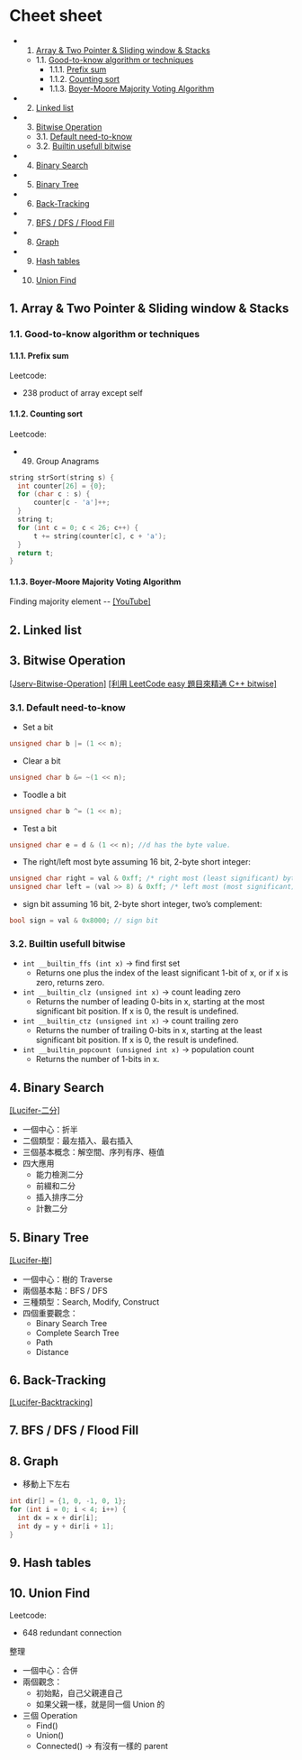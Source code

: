 # Cheet sheet

<!-- vscode-markdown-toc -->

- 1. [Array & Two Pointer & Sliding window & Stacks](#ArrayTwoPointerSlidingwindowStacks)
  - 1.1. [Good-to-know algorithm or techniques](#Good-to-knowalgorithmortechniques)
    - 1.1.1. [Prefix sum](#Prefixsum)
    - 1.1.2. [Counting sort](#Countingsort)
    - 1.1.3. [Boyer-Moore Majority Voting Algorithm](#Boyer-MooreMajorityVotingAlgorithm)
- 2. [Linked list](#Linkedlist)
- 3. [Bitwise Operation](#BitwiseOperation)
  - 3.1. [Default need-to-know](#Defaultneed-to-know)
  - 3.2. [Builtin usefull bitwise](#Builtinusefullbitwise)
- 4. [Binary Search](#BinarySearch)
- 5. [Binary Tree](#BinaryTree)
- 6. [Back-Tracking](#Back-Tracking)
- 7. [BFS / DFS / Flood Fill](#BFSDFSFloodFill)
- 8. [Graph](#Graph)
- 9. [Hash tables](#Hashtables)
- 10. [Union Find](#UnionFind)

<!-- vscode-markdown-toc-config
	numbering=true
	autoSave=true
	/vscode-markdown-toc-config -->
<!-- /vscode-markdown-toc -->

## 1. <a name='ArrayTwoPointerSlidingwindowStacks'></a>Array & Two Pointer & Sliding window & Stacks

### 1.1. <a name='Good-to-knowalgorithmortechniques'></a>Good-to-know algorithm or techniques

#### 1.1.1. <a name='Prefixsum'></a>Prefix sum

Leetcode:

- 238 product of array except self

#### 1.1.2. <a name='Countingsort'></a>Counting sort

Leetcode:

- 49. Group Anagrams

```cpp
string strSort(string s) {
  int counter[26] = {0};
  for (char c : s) {
      counter[c - 'a']++;
  }
  string t;
  for (int c = 0; c < 26; c++) {
      t += string(counter[c], c + 'a');
  }
  return t;
}
```

#### 1.1.3. <a name='Boyer-MooreMajorityVotingAlgorithm'></a>Boyer-Moore Majority Voting Algorithm

Finding majority element -- [[YouTube]](https://www.youtube.com/watch?v=n5QY3x_GNDg&t=274s)

## 2. <a name='Linkedlist'></a>Linked list

## 3. <a name='BitwiseOperation'></a>Bitwise Operation

[[Jserv-Bitwise-Operation]](https://hackmd.io/@sysprog/c-bitwise)
[[利用 LeetCode easy 題目來精通 C++ bitwise]](https://steveyang.blog/zh_tw/2022/07/02/leetcode-easy-bitwise-xor-summary/)

### 3.1. <a name='Defaultneed-to-know'></a>Default need-to-know

- Set a bit

```cpp
unsigned char b |= (1 << n);
```

- Clear a bit

```cpp
unsigned char b &= ~(1 << n);
```

- Toodle a bit

```cpp
unsigned char b ^= (1 << n);
```

- Test a bit

```cpp
unsigned char e = d & (1 << n); //d has the byte value.
```

- The right/left most byte
  assuming 16 bit, 2-byte short integer:

```cpp
unsigned char right = val & 0xff; /* right most (least significant) byte */
unsigned char left = (val >> 8) & 0xff; /* left most (most significant) byte */
```

- sign bit
  assuming 16 bit, 2-byte short integer, two’s complement:

```cpp
bool sign = val & 0x8000; // sign bit
```

### 3.2. <a name='Builtinusefullbitwise'></a>Builtin usefull bitwise

- `int __builtin_ffs (int x)` → find first set
  - Returns one plus the index of the least significant 1-bit of x, or if x is zero, returns zero.
- `int __builtin_clz (unsigned int x)` → count leading zero
  - Returns the number of leading 0-bits in x, starting at the most significant bit position. If x is 0, the result is undefined.
- `int __builtin_ctz (unsigned int x)` → count trailing zero
  - Returns the number of trailing 0-bits in x, starting at the least significant bit position. If x is 0, the result is undefined.
- `int __builtin_popcount (unsigned int x)` → population count
  - Returns the number of 1-bits in x.

## 4. <a name='BinarySearch'></a>Binary Search

[[Lucifer-二分]](https://leetcode-solution-leetcode-pp.gitbook.io/leetcode-solution/thinkings/binary-search-1)

- 一個中心：折半
- 二個類型：最左插入、最右插入
- 三個基本概念：解空間、序列有序、極值
- 四大應用
  - 能力檢測二分
  - 前綴和二分
  - 插入排序二分
  - 計數二分

## 5. <a name='BinaryTree'></a>Binary Tree

[[Lucifer-樹]](https://github.com/azl397985856/leetcode/blob/master/thinkings/tree.md)

- 一個中心：樹的 Traverse
- 兩個基本點：BFS / DFS
- 三種類型：Search, Modify, Construct
- 四個重要觀念：
  - Binary Search Tree
  - Complete Search Tree
  - Path
  - Distance

## 6. <a name='Back-Tracking'></a>Back-Tracking

[[Lucifer-Backtracking]](https://leetcode-solution-leetcode-pp.gitbook.io/leetcode-solution/thinkings/backtrack)

## 7. <a name='BFSDFSFloodFill'></a>BFS / DFS / Flood Fill

## 8. <a name='Graph'></a>Graph

- 移動上下左右

```cpp
int dir[] = {1, 0, -1, 0, 1};
for (int i = 0; i < 4; i++) {
  int dx = x + dir[i];
  int dy = y + dir[i + 1];
}
```

## 9. <a name='Hashtables'></a>Hash tables

## 10. <a name='UnionFind'></a>Union Find

Leetcode:

- 648 redundant connection

整理

- 一個中心：合併
- 兩個觀念：
  - 初始點，自己父親連自己
  - 如果父親一樣，就是同一個 Union 的
- 三個 Operation
  - Find()
  - Union()
  - Connected() → 有沒有一樣的 parent
